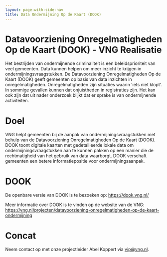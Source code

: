 ```yaml
---
layout: page-with-side-nav
title: Data Ondermijning Op de Kaart (DOOK)
---
```

# Datavoorziening Onregelmatigheden Op de Kaart (DOOK) - VNG Realisatie

Het bestrijden van ondermijnende criminaliteit is een beleidsprioriteit van veel gemeenten. Data kunnen helpen om meer inzicht te krijgen in ondermijningsvraagstukken. De Datavoorziening Onregelmatigheden Op de Kaart (DOOK) geeft gemeenten op basis van data inzichten in onregelmatigheden. Onregelmatigheden zijn situaties waarin ’iets niet klopt’. In sommige gevallen kunnen dat onjuistheden in registraties zijn. Het kan ook zijn dat uit nader onderzoek blijkt dat er sprake is van ondermijnende activiteiten.

# Doel
VNG helpt gemeenten bij de aanpak van ondermijningsvraagstukken met behulp van de Datavoorziening Onregelmatigheden Op de Kaart (DOOK). DOOK toont digitale kaarten met gedetailleerde lokale data om ondermijningsvraagstukken aan te kunnen pakken op een manier die de rechtmatigheid van het gebruik van data waarborgt. DOOK verschaft gemeenten een betere informatiepositie voor ondermijningsaanpak.

# DOOK
De openbare versie van DOOK is te bezoeken op: https://dook.vng.nl/

Meer informatie over DOOK is te vinden op de website van de VNG: https://vng.nl/projecten/datavoorziening-onregelmatigheden-op-de-kaart-ondermijning

# Concat
Neem contact op met onze projectleider Abel Koppert via vip@vng.nl.
